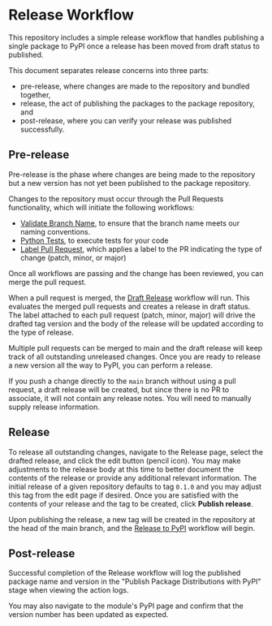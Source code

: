 # Release Workflow

This repository includes a simple release workflow that handles publishing a single package to PyPI once a release has been moved from draft status to published.

This document separates release concerns into three parts: 

- pre-release, where changes are made to the repository and bundled together,
- release, the act of publishing the packages to the package repository, and
- post-release, where you can verify your release was published successfully.

## Pre-release

Pre-release is the phase where changes are being made to the repository but a new version has not yet been published to the package repository.

Changes to the repository must occur through the Pull Requests functionality, which will initiate the following workflows:

- [Validate Branch Name](.github/workflows/validate-branch-name.yaml), to ensure that the branch name meets our naming conventions.
- [Python Tests](.github/workflows/python-tests.yaml), to execute tests for your code
- [Label Pull Request](.github/workflows/label-pull-request.yaml), which applies a label to the PR indicating the type of change (patch, minor, or major)

Once all workflows are passing and the change has been reviewed, you can merge the pull request.

When a pull request is merged, the [Draft Release](.github/workflows/draft-release.yaml) workflow will run. This evaluates the merged pull requests and creates a release in draft status. The label attached to each pull request (patch, minor, major) will drive the drafted tag version and the body of the release will be updated according to the type of release.

Multiple pull requests can be merged to main and the draft release will keep track of all outstanding unreleased changes. Once you are ready to release a new version all the way to PyPI, you can perform a release.

If you push a change directly to the `main` branch without using a pull request, a draft release will be created, but since there is no PR to associate, it will not contain any release notes. You will need to manually supply release information.

## Release

To release all outstanding changes, navigate to the Release page, select the drafted release, and click the edit button (pencil icon). You may make adjustments to the release body at this time to better document the contents of the release or provide any additional relevant information. The initial release of a given repository defaults to tag `0.1.0` and you may adjust this tag from the edit page if desired. Once you are satisfied with the contents of your release and the tag to be created, click **Publish release**. 

Upon publishing the release, a new tag will be created in the repository at the head of the main branch, and the [Release to PyPI](.github/workflows/release.yaml) workflow will begin. 

## Post-release

Successful completion of the Release workflow will log the published package name and version in the "Publish Package Distributions with PyPI" stage when viewing the action logs.

You may also navigate to the module's PyPI page and confirm that the version number has been updated as expected.
